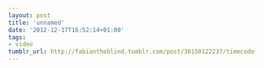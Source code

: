 ```yaml
---
layout: post
title: 'unnamed'
date: '2012-12-17T16:52:14+01:00'
tags:
- video
tumblr_url: http://fabiantheblind.tumblr.com/post/38150122237/timecode-lab-saz-24x360-is-a-purely-artistic-and
---
```

